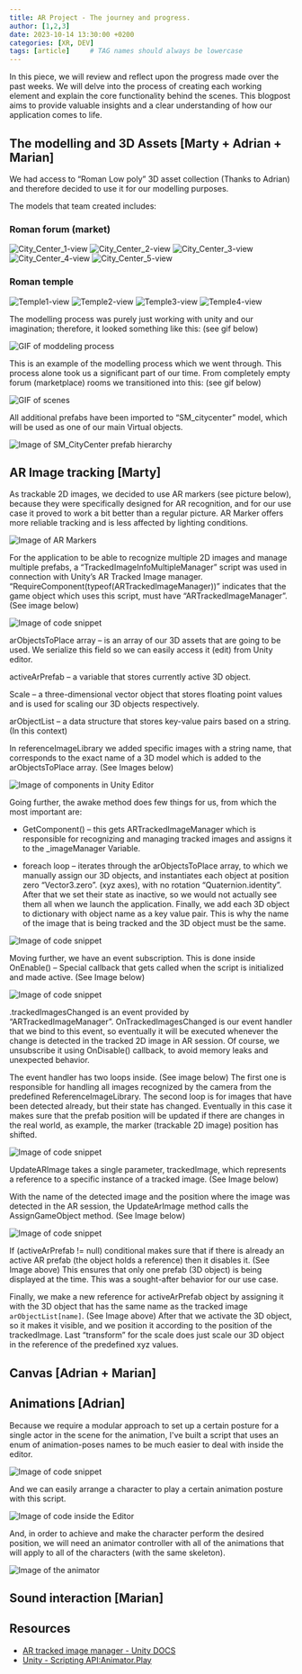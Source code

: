 ```yaml
---
title: AR Project - The journey and progress.
author: [1,2,3]
date: 2023-10-14 13:30:00 +0200
categories: [XR, DEV]
tags: [article]     # TAG names should always be lowercase
---
```


In this piece, we will review and reflect upon the progress made over the past weeks. We will delve into the process of creating each working element and explain the core functionality behind the scenes. This blogpost aims to provide valuable insights and a clear understanding of how our application comes to life.

## The modelling and 3D Assets [Marty + Adrian + Marian]

We had access to “Roman Low poly” 3D asset collection (Thanks to Adrian) and therefore decided to use it for our modelling purposes. 

The models that team created includes:

### Roman forum (market)    
![City_Center_1-view](/assets/img/city_center1.png)
![City_Center_2-view](/assets/img/city_center2.png)
![City_Center_3-view](/assets/img/city_center3.png)
![City_Center_4-view](/assets/img/city_center4.png)
![City_Center_5-view](/assets/img/city_center5.png)

### Roman temple
![Temple1-view](/assets/img/temple1.png)
![Temple2-view](/assets/img/temple2.png)
![Temple3-view](/assets/img/temple3.png)
![Temple4-view](/assets/img/temple4.png)



The modelling process was purely just working with unity and our imagination; therefore, it looked something like this: (see gif below)

![GIF of moddeling process](/assets/img/modelling.gif)

This is an example of the modelling process which we went through. This process alone took us a significant part of our time. From completely empty forum (marketplace) rooms we transitioned into this: (see gif below)

![GIF of scenes](/assets/img/scenes.gif)

All additional prefabs have been imported to “SM_citycenter” model, which will be used as one of our main Virtual objects.

![Image of SM_CityCenter prefab hierarchy](/assets/img/picture2.png)

## AR Image tracking [Marty]

As trackable 2D images, we decided to use AR markers (see picture below), because they were specifically designed for AR recognition, and for our use case it proved to work a bit better than a regular picture. AR Marker offers more reliable tracking and is less affected by lighting conditions. 

![Image of AR Markers](/assets/img/picture3.png)

For the application to be able to recognize multiple 2D images and manage multiple prefabs, a “TrackedImageInfoMultipleManager” script was used in connection with Unity’s AR Tracked Image manager. 
“RequireComponent(typeof(ARTrackedImageManager))” indicates that the game object which uses this script, must have “ARTrackedImageManager”. (See image below)

![Image of code snippet](/assets/img/picture4.png)

arObjectsToPlace array – is an array of our 3D assets that are going to be used. We serialize this field so we can easily access it (edit) from Unity editor. 

activeArPrefab – a variable that stores currently active 3D object.

Scale – a three-dimensional vector object that stores floating point values and is used for scaling our 3D objects respectively. 

arObjectList – a data structure that stores key-value pairs based on a string. (In this context)

In referenceImageLibrary we added specific images with a string name, that corresponds to the exact name of a 3D model which is added to the arObjectsToPlace array. (See Images below) 

![Image of components in Unity Editor](/assets/img/picture5.png)

Going further, the awake method does few things for us, from which the most important are:

-	GetComponent<ARTrackedImageManager>() – this gets ARTrackedImageManager which is responsible for recognizing and managing tracked images and assigns it to the _imageManager Variable. 

-	foreach loop – iterates through the arObjectsToPlace array, to which we manually assign our 3D objects, and instantiates each object at position zero “Vector3.zero”. (xyz axes), with no rotation “Quaternion.identity”. After that we set their state as inactive, so we would not actually see them all when we launch the application. Finally, we add each 3D object to dictionary with object name as a key value pair. This is why the name of the image that is being tracked and the 3D object must be the same.

![Image of code snippet](/assets/img/picture6.png)

Moving further, we have an event subscription. This is done inside OnEnable() – Special callback that gets called when the script is initialized and made active. (See Image below)

![Image of code snippet](/assets/img/picture7.png)

.trackedImagesChanged is an event provided by “ARTrackedImageManager”. OnTrackedImagesChanged is our event handler that we bind to this event, so eventually it will be executed whenever the change  is detected in the tracked 2D image in AR session. Of course, we unsubscribe it using OnDisable() callback, to avoid memory leaks and unexpected behavior.

The event handler has two loops inside. (See image below) The first one is responsible for handling all images recognized by the camera from the predefined ReferenceImageLibrary. The second loop is for images that have been detected already, but their state has changed. Eventually in this case it makes sure that the prefab position will be updated if there are changes in the real world, as example, the marker (trackable 2D image) position has shifted. 

![Image of code snippet](/assets/img/picture8.png)

UpdateARImage takes a single parameter, trackedImage, which represents a reference to a specific instance of a tracked image. (See Image below)

With the name of the detected image and the position where the image was detected in the AR session, the UpdateArImage method calls the AssignGameObject method. (See Image below)

![Image of code snippet](/assets/img/picture9.png)

If (activeArPrefab != null) conditional makes sure that if there is already an active AR prefab (the object holds a reference) then it disables it. (See Image above)  This ensures that only one prefab (3D object) is being displayed at the time. This was a sought-after behavior for our use case. 

Finally, we make a new reference for activeArPrefab object by assigning it with the 3D object that has the same name as the tracked image `arObjectList[name]`. (See Image above)  After that we activate the 3D object, so it makes it visible, and we position it according to the position of the trackedImage. Last “transform” for the scale does just scale our 3D object in the reference of the predefined xyz values.

## Canvas [Adrian + Marian]

## Animations [Adrian]

Because we require a modular approach to set up a certain posture for a single actor in the scene for the animation, I've built a script that uses an enum of animation-poses names to be much easier to deal with inside the editor.

![Image of code snippet](/assets/img/animationPoseCode.png)

And we can easily arrange a character to play a certain animation posture with this script.

![Image of code inside the Editor](/assets/img/animationPoseEditorUI.png)

And, in order to achieve and make the character perform the desired position, we will need an animator controller with all of the animations that will apply to all of the characters (with the same skeleton).

![Image of the animator](/assets/img/animationPoseAnimatorUI.png)

## Sound interaction [Marian]


## Resources
-   [AR tracked image manager - Unity DOCS](https://docs.unity.cn/Packages/com.unity.xr.arfoundation@4.2/manual/tracked-image-manager.html)
-   [Unity - Scripting API:Animator.Play](https://docs.unity3d.com/ScriptReference/Animator.Play.html)
